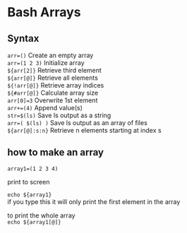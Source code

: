 # Bash Arrays

## Syntax

`arr=()`	Create an empty array</br>
`arr=(1 2 3)`	Initialize array</br>
`${arr[2]}`	Retrieve third element</br>
`${arr[@]}`	Retrieve all elements</br>
`${!arr[@]}`	Retrieve array indices</br>
`${#arr[@]}`	Calculate array size</br>
`arr[0]=3`	Overwrite 1st element</br>
`arr+=(4)`	Append value(s)</br>
`str=$(ls)`	Save ls output as a string</br>
`arr=( $(ls) )`	Save ls output as an array of files</br>
`${arr[@]:s:n}`	Retrieve n elements starting at index s</br>

## how to make an array

`array1=(1 2 3 4)`</br>

print to screen</br>

`echo ${array1}`</br>
if you type this it will only print the first element in the array</br>

to print the whole array</br>
`echo ${array1[@]}`
